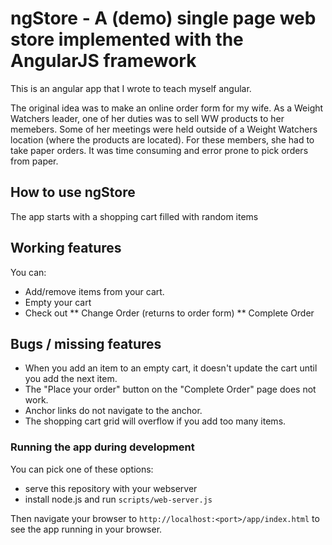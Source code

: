 # ngStore - A (demo) single page web store implemented with the AngularJS framework

This is an angular app that I wrote to teach myself angular.

The original idea was to make an online order form for my wife. As a Weight Watchers leader,
one of her duties was to sell WW products to her memebers. Some of her meetings were held outside
of a Weight Watchers location (where the products are located). For these members, she had to
take paper orders. It was time consuming and error prone to pick orders from paper.

## How to use ngStore

The app starts with a shopping cart filled with random items

## Working features

You can:

* Add/remove items from your cart.
* Empty your cart
* Check out
** Change Order (returns to order form)
** Complete Order
  
## Bugs / missing features

* When you add an item to an empty cart, it doesn't update the cart until you add the next item. 
* The "Place your order" button on the "Complete Order" page does not work.
* Anchor links do not navigate to the anchor.
* The shopping cart grid will overflow if you add too many items.

### Running the app during development

You can pick one of these options:

* serve this repository with your webserver
* install node.js and run `scripts/web-server.js`

Then navigate your browser to `http://localhost:<port>/app/index.html` to see the app running in
your browser.

